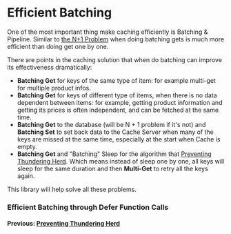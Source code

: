 # Efficient Batching

One of the most important thing make caching efficiently is Batching & Pipeline.
Similar to [the N+1 Problem](https://planetscale.com/blog/what-is-n+1-query-problem-and-how-to-solve-it)
when doing batching gets is much more efficient than doing get one by one.

There are points in the caching solution that when do batching can improve its effectiveness dramatically:

* **Batching Get** for keys of the same type of item: for example multi-get for multiple product infos.
* **Batching Get** for keys of different type of items, when there is no data dependent between items: for example,
  getting product information and getting its prices is often independent, and can be fetched at the same time.
* **Batching Get** to the database (will be N + 1 problem if it's not) and **Batching Set**
  to set back data to the Cache Server when many of the keys are missed at the same time,
  especially at the start when Cache is empty.
* **Batching Get** and "Batching" Sleep for the algorithm that [Preventing Thundering Herd](thundering-herd.md).
  Which means instead of sleep one by one, all keys will sleep for the same duration
  and then **Multi-Get** to retry all the keys again.

This library will help solve all these problems.


### Efficient Batching through Defer Function Calls

#### Previous: [Preventing Thundering Herd](thundering-herd.md)
